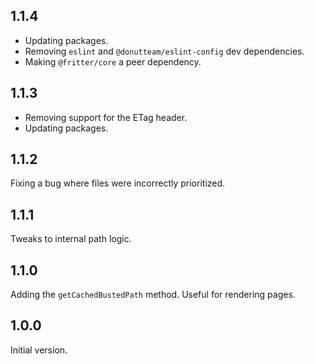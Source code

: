 ## 1.1.4

* Updating packages.
* Removing `eslint` and `@donutteam/eslint-config` dev dependencies.
* Making `@fritter/core` a peer dependency.

## 1.1.3

* Removing support for the ETag header.
* Updating packages.

## 1.1.2
Fixing a bug where files were incorrectly prioritized.

## 1.1.1
Tweaks to internal path logic.

## 1.1.0
Adding the `getCachedBustedPath` method. Useful for rendering pages.

## 1.0.0
Initial version.